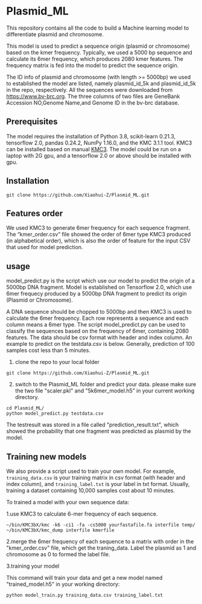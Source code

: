 # Plasmid_ML
This repository contains all the code to build a Machine learning model to differentiate plasmid and chromosome.

This model is used to predict a sequence origin (plasmid or chromosome) based on the kmer frequency. Typically, we used a 5000 bp sequence and calculate its 6mer frequency, which produces 2080 kmer features. The frequency matrix is fed into the model to predict the sequence origin.

The ID info of plasmid and chromosome (with length >= 5000bp) we used to established the model are listed, namely plasmid_id_5k and plasmid_id_5k in the repo, respectively. All the sequences were downloaded from https://www.bv-brc.org. The three columns of two files are GeneBank Accession NO,Genome Name,and Genome ID in the bv-brc database.


## Prerequisites
The model requires the installation of Python 3.8, scikit-learn 0.21.3, tensorflow 2.0, pandas 0.24.2, NumPy 1.16.0, and the KMC 3.1.1 tool. KMC3 can be installed based on manual [KMC3](http://sun.aei.polsl.pl/REFRESH/index.php?page=projects&project=kmc&subpage=download). The model could be run on a laptop with 2G gpu, and a tensorflow 2.0 or above should be installed with gpu.

## Installation
```
git clone https://github.com/Xiaohui-Z/Plasmid_ML.git
```

## Features order

We used KMC3 to generate 6mer frequency for each sequence fragment. The “kmer_order.csv” file showed the order of 6mer type KMC3 produced (in alphabetical order), which is also the order of feature for the input CSV that used for model prediction.  


## usage
model_predict.py is the script which use our model to predict the origin of a 5000bp DNA fragment. Model is established on Tensorflow 2.0, which use 6mer frequecy produced by a 5000bp DNA fragment to predict its origin (Plasmid or Chromosome). 

A DNA sequence should be chopped to 5000bp and then KMC3 is used to calculate the 6mer frequency. Each row represents a sequence and each column means a 6mer type. The script model_predict.py can be used to classify the sequences based on the frequency of 6mer, containing 2080 features. The data should be csv format with header and index column. An example to predict on the testdata.csv is below. Generally, prediction of 100 samples cost less than 5 minutes. 

1. clone the repo to your local folder

```
git clone https://github.com/Xiaohui-Z/Plasmid_ML.git

```
2. switch to the Plasmid_ML folder and predict your data. please make sure the two file "scaler.pkl" and "5k6mer_model.h5” in your current working directory. 

```
cd Plasmid_ML/
python model_predict.py testdata.csv
```
The testresult was stored in a file called "prediction_result.txt", which showed the probability that one fragment was predicted as plasmid by the model.

## Training new models
We also provide a script used to train your own model. For example, `training_data.csv` is your training matrix in csv format (with header and index column), and `training_label.txt` is your label in txt format. Usually, training a dataset containing 10,000 samples cost about 10 minutes.

To trained a model with your own sequence data:

1.use KMC3 to calculate 6-mer frequency of each sequence.
```
~/bin/KMC3bX/kmc -k6 -ci1 -fa -cs5000 yourfastafile.fa interfile temp/
~/bin/KMC3bX/kmc_dump interfile kmerfile
```
2.merge the 6mer frequency of each sequence to a matrix with order in the "kmer_order.csv" file, which get the traning_data. Label the plasmid as 1 and chromosome as 0 to formed the label file. 

3.training your model 

This command will train your data and get a new model named "trained_model.h5" in your working directory:
```
python model_train.py training_data.csv training_label.txt
```
